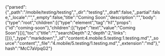{"parsed":{"_path":"/mobile/testing/testing","_dir":"testing","_draft":false,"_partial":false,"_locale":"","_empty":false,"title":"Coming Soon","description":"","body":{"type":"root","children":[{"type":"element","tag":"h1","props":{"id":"coming-soon"},"children":[{"type":"text","value":"Coming Soon"}]}],"toc":{"title":"","searchDepth":2,"depth":2,"links":[]}},"_type":"markdown","_id":"content:4.mobile:5.testing:1.testing.md","_source":"content","_file":"4.mobile/5.testing/1.testing.md","_extension":"md"},"hash":"McC7aVpqG2"}